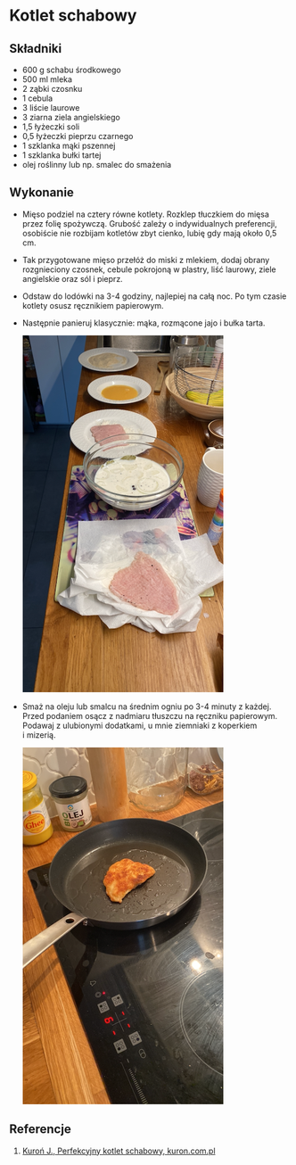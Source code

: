 # Kotlet schabowy

## Składniki

* 600 g schabu środkowego
* 500 ml mleka
* 2 ząbki czosnku
* 1 cebula
* 3 liście laurowe
* 3 ziarna ziela angielskiego
* 1,5 łyżeczki soli
* 0,5 łyżeczki pieprzu czarnego
* 1 szklanka mąki pszennej
* 1 szklanka bułki tartej
* olej roślinny lub np. smalec do smażenia

## Wykonanie

* Mięso podziel na cztery równe kotlety. Rozklep tłuczkiem do mięsa przez folię
  spożywczą. Grubość zależy o indywidualnych preferencji, osobiście nie rozbijam
  kotletów zbyt cienko, lubię gdy mają około 0,5 cm.
* Tak przygotowane mięso przełóż do miski z mlekiem, dodaj obrany rozgnieciony
  czosnek, cebule pokrojoną w plastry, liść laurowy, ziele angielskie oraz sól i
  pieprz.
* Odstaw do lodówki na 3-4 godziny, najlepiej na całą noc. Po tym czasie kotlety
  osusz ręcznikiem papierowym.
* Następnie panieruj klasycznie: mąka, rozmącone jajo i bułka tarta.

    ![alt text](kotlet-schabowy-panierowanie.png)

* Smaż na oleju lub smalcu na średnim ogniu po 3-4 minuty z każdej. Przed
  podaniem osącz z nadmiaru tłuszczu na ręczniku papierowym. Podawaj z ulubionymi
  dodatkami, u mnie ziemniaki z koperkiem i mizerią.

    ![alt text](kotlet-schabowy-smazenie.png)

## Referencje

1. [Kuroń J., Perfekcyjny kotlet schabowy, kuron.com.pl](https://kuron.com.pl/artykuly/przepisy/dania-glowne/perfekcyjny-kotlet-schabowy/)